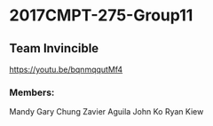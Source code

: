 # 2017CMPT-275-Group11
## Team Invincible

https://youtu.be/bqnmqqutMf4

### Members:

Mandy
Gary Chung
Zavier Aguila
John Ko 
Ryan Kiew 




